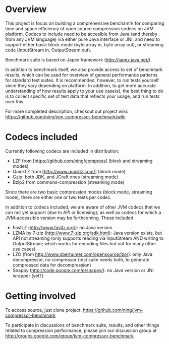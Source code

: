 # Overview

This project is focus on building a comprehensive benchamrk for comparing time and space efficiency of open source compression codecs on JVM platform.
Codecs to include need to be accesible from Java (and thereby from any JVM language) via either pure Java interface or JNI; and need to support either basic block mode (byte array in, byte array out), or streaming code (InputStream in, OutputStream out).

Benchmark suite is based on Japex framework (http://japex.java.net/).

In addition to benchmark itself, we also provide access to set of benchmark results, which can be used for overview of general performance patterns for standard test suites. It is recommended, however, to run tests yourself since they vary depending on platform. In addition, to get more accurate understanding of how results apply to your use case(s), the best thing to do is to collect specific set of test data that reflects your usage, and run tests over this.

For more completed description, checkout out project wiki: https://github.com/ning/jvm-compressor-benchmark/wiki

# Codecs included

Currently following codecs are included in distribution:

* LZF from [https://github.com/ning/compress] (block and streaming modes)
* QuickLZ from [http://www.quicklz.com/] (block mode)
* Gzip: both JDK, and JCraft ones (streaming mode)
* Bzip2 from commons-compression (streaming mode)

Since there are two basic compression modes (block mode, streaming mode), there are either one or two tests per codec.

In addition to codecs included, we are aware of other JVM codecs that we can not yet support (due to API or licensing); as well as codecs for which a JVM-accessible version may be forthcoming.
These included

* FastLZ (http://www.fastlz.org/): no Java version
* LZMA by 7-zip (http://www.7-zip.org/sdk.html): Java version exists, but API not streaming (only supports reading via InputStream AND writing to OutputStream; which works for encoding files but not for many other use cases)
* LZO (from http://www.oberhumer.com/opensource/lzo/): only Java decompressor, no compressor (test suite needs both, to generate compressed data for decompression)
* Snappy (http://code.google.com/p/snappy/): no Java version or JNI wrapper (yet?)

# Getting involved

To access source, just clone project: https://github.com/ning/jvm-compressor-benchmark

To participate in discussions of benchmark suite, results, and other things related to compression performance, please join our discussion group at http://groups.google.com/group/jvm-compressor-benchmark

